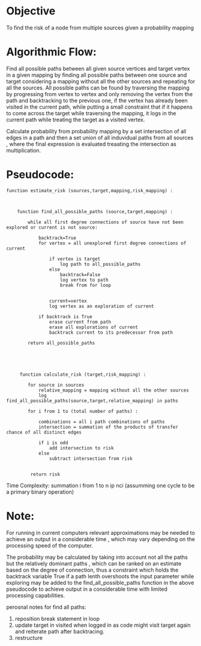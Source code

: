 


# Objective

To find the risk of a node from multiple sources given a probability mapping
 



# Algorithmic Flow:


Find all possible paths between all given source vertices and target vertex in a given mapping by finding all possible paths between one source and target considering a mapping without all the other sources and repeating for all the sources. All possible paths can be found by traversing the mapping by progressing from vertex to vertex and only removing the vertex from the path and backtracking to the previous one, if the vertex has already been visited in the current path, while putting a small constraint that if it happens to come across the target while traversing the mapping, it logs in the current path while treating the target as a visited vertex.

Calculate probability from probability mapping by a set intersection of all edges in a path and then a set union of all induvidual paths from all sources , where the final expression is evaluated treaating the intersection as multiplication.



# Pseudocode:

    function estimate_risk (sources,target,mapping,risk_mapping) :
        
        
        
        function find_all_possible_paths (source,target,mapping) :

            while all first degree connections of source have not been explored or current is not source:

                backtrack=True
                for vertex = all unexplored first degree connections of current
                    
                    if vertex is target
                        log path to all_possible_paths
                    else
                        backtrack=False
                        log vertex to path
                        break from for loop
                        
                        
                    current=vertex
                    log vertex as an exploration of current

                if backtrack is True
                    erase current from path
                    erase all explorations of current
                    backtrack current to its predecessor from path

            return all_possible_paths



         
         
         function calculate_risk (target,risk_mapping) :
            
            for source in sources
                relative_mapping = mapping without all the other sources
                log find_all_possible_paths(source,target,relative_mapping) in paths

            for i from 1 to (total number of paths) :

                combinations = all i path combinations of paths
                intersection = summation of the products of transfer chance of all distinct edges

                if i is odd
                    add intersection to risk
                else
                    subtract intersection from risk


             return risk


Time Complexity: summation i from 1 to n ip nci (assumming one cycle to be a primary binary operation)

# Note: 

For running in current computers relevant approximations may be needed to achieve an output in a considerable time , which may vary depending on the processing speed of the computer.

The probability may be calculated by taking into account not all the paths but the relatively dominant paths ,  which can be ranked on an estimate based on the degree of connection, thus a constraint which holds the backtrack variable True if a path lenth overshoots the input parameter while exploring may be added to the 
find_all_possible_paths function in the above pseudocode to achieve output in a considerable time with limited processing capabilities.



perosnal notes for find all paths:
1. reposition break statement in loop
2. update target in visited when logged in as code might visit target again and reiterate path after backtracing.
3. restructure


